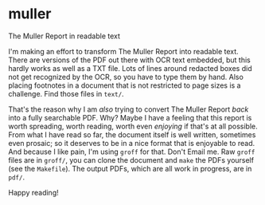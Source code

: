 # muller
The Muller Report in readable text

I'm making an effort to transform The Muller Report into readable text.
There are versions of the PDF out there with OCR text embedded, 
but this hardly works as well as a TXT file. Lots of lines around redacted boxes did
not get recognized by the OCR, so you have to type them by hand.
Also placing footnotes in a document that is not restricted to page sizes is a challenge.
Find those files in `text/`.

That's the reason why I am *also* trying to convert The Muller Report *back* into a fully searchable PDF.
Why? Maybe I have a feeling that this report is worth spreading, worth reading, worth even *enjoying* if that's at all possible.
From what I have read so far, the document itself is well written, sometimes even prosaic; so it deserves to be in a nice format
that is enjoyable to read.
And because I like pain, I'm using `groff` for that. Don't Email me.
Raw `groff` files are in `groff/`, you can clone the document and `make` the PDFs yourself (see the `Makefile`).
The output PDFs, which are all work in progress, are in `pdf/`.

Happy reading!
